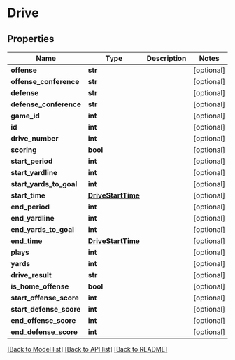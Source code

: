 # Drive

## Properties
Name | Type | Description | Notes
------------ | ------------- | ------------- | -------------
**offense** | **str** |  | [optional] 
**offense_conference** | **str** |  | [optional] 
**defense** | **str** |  | [optional] 
**defense_conference** | **str** |  | [optional] 
**game_id** | **int** |  | [optional] 
**id** | **int** |  | [optional] 
**drive_number** | **int** |  | [optional] 
**scoring** | **bool** |  | [optional] 
**start_period** | **int** |  | [optional] 
**start_yardline** | **int** |  | [optional] 
**start_yards_to_goal** | **int** |  | [optional] 
**start_time** | [**DriveStartTime**](DriveStartTime.md) |  | [optional] 
**end_period** | **int** |  | [optional] 
**end_yardline** | **int** |  | [optional] 
**end_yards_to_goal** | **int** |  | [optional] 
**end_time** | [**DriveStartTime**](DriveStartTime.md) |  | [optional] 
**plays** | **int** |  | [optional] 
**yards** | **int** |  | [optional] 
**drive_result** | **str** |  | [optional] 
**is_home_offense** | **bool** |  | [optional] 
**start_offense_score** | **int** |  | [optional] 
**start_defense_score** | **int** |  | [optional] 
**end_offense_score** | **int** |  | [optional] 
**end_defense_score** | **int** |  | [optional] 

[[Back to Model list]](../README.md#documentation-for-models) [[Back to API list]](../README.md#documentation-for-api-endpoints) [[Back to README]](../README.md)


